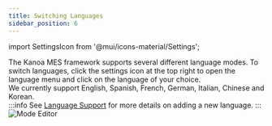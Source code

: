 ```yaml
---
title: Switching Languages
sidebar_position: 6
---
```

import SettingsIcon from '@mui/icons-material/Settings';

The Kanoa MES framework supports several different language modes. To switch languages, click the settings <SettingsIcon fontSize="small" /> icon at the top right to open the language menu and click on the language of your choice.  
We currently support English, Spanish, French, German, Italian, Chinese and Korean.  
:::info
See [Language Support](https://kanoa-software.netlify.app/category/language-support) for more details on adding a new language.
:::  
![Mode Editor](/img/20.png)